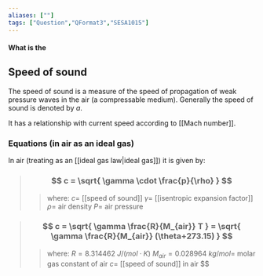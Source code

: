 ```yaml
---
aliases: [""]
tags: ["Question","QFormat3","SESA1015"]
---
```


#### What is the
## Speed of sound
The speed of sound is a measure of the speed of propagation of weak pressure waves in the air (a compressable medium).
Generally the speed of sound is denoted by $a$. 

It has a relationship with current speed according to [[Mach number]].

### Equations (in air as an ideal gas)

In air (treating as an [[ideal gas law|ideal gas]]) it is given by:
> ### $$ c = \sqrt{ \gamma \cdot \frac{p}{\rho} } $$ 
>> where:
>> $c=$ [[speed of sound]] 
>> $\gamma=$ [[isentropic expansion factor]]
>> $\rho=$ air density
>> $P=$ air pressure

> ### $$ c = \sqrt{ \gamma \frac{R}{M_{air}} T } = \sqrt{ \gamma \frac{R}{M_{air}} (\theta+273.15) } $$ 
>> where:
>> $R=8.314462\:J/(mol\cdot K)$
>> $M_{air}=0.028964\:kg/mol=$ molar gas constant of air
>> $c=$ [[speed of sound]] in air
>> $$